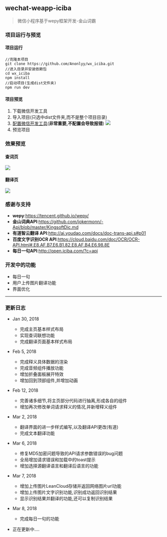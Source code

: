 ##  wechat-weapp-iciba

>微信小程序基于wepy框架开发-金山词霸

### 项目运行与预览

#### 项目运行

	//克隆本项目
	git clone https://github.com/Anonlyy/wx_iciba.git
	//进入目录并安装依赖包
	cd wx_iciba
	npm install
	//启动项目(生成dist文件夹)
	npm run dev

#### 项目预览

1. 下载微信开发工具
2. 导入项目(只选中dist文件夹,而不是整个项目目录)
3. [配置微信开发工具](https://tencent.github.io/wepy/document.html#/?id=%e5%8f%82%e8%80%83%e5%bb%ba%e8%ae%ae)(**非常重要,不配置会导致报错**)
![](http://p53ff6x0c.bkt.clouddn.com/18-3-7/62394854.jpg)
4. 预览项目
	

### 效果预览
#### 查词页

![](http://p53ff6x0c.bkt.clouddn.com/18-3-8/16774431.jpg)

#### 翻译页

![](http://p53ff6x0c.bkt.clouddn.com/18-3-8/13251170.jpg)



### 感谢与支持
- **wepy**:https://tencent.github.io/wepy/
- **金山词典API**:https://github.com/jokermonn/-Api/blob/master/KingsoftDic.md
- **有道智云翻译 API**:http://ai.youdao.com/docs/doc-trans-api.s#p01
- **百度文字识别OCR API**:https://cloud.baidu.com/doc/OCR/OCR-API.html#.E8.AF.B7.E6.B1.82.E8.AF.B4.E6.98.8E
- **每日一句API**:http://open.iciba.com/?c=api



### 开发中的功能
- 每日一句
- 用户上传图片翻译功能
- 界面优化




---

### 更新日志

- Jan 30, 2018
    - 完成主页基本样式布局
    - 实现查词联想功能
    - 完成翻译页面基本样式布局
- Feb 5, 2018
    - 完成释义具体数据的渲染 
    - 完成音频组件播放功能
    - 增加折叠面板展开特效 
	- 增加回到顶部组件,并增加动画
- Feb 12, 2018
	- 完善诸多细节,将主页部分代码进行抽离,形成各自的组件
	- 增加再次修改单词请求释义的情况,并新增释义组件
- Mar 2, 2018
	- 翻译界面的进一步样式编写,以及翻译API更改(有道)
	- 完成文本翻译功能
- Mar 6, 2018
	- 修复MD5加密问题导致的API请求参数错误的bug问题
	- 全局增加请求错误和加载中的toast提示
	- 增加选择源翻译语言和翻译后语言的功能 
- Mar 7, 2018
	- 增加上传图片LeanCloud存储并返回网络图片url功能
	- 增加上传图片文字识别功能,识别成功返回识别结果
	- 显示识别结果并翻译的功能,还可以复制识别结果
- Mar 8, 2018
	- 完成每日一句的功能

- 正在更新中....

